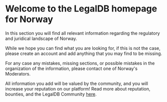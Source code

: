 <!-- TITLE: Norway -->
<!-- SUBTITLE: Welcome to the legalDB home of Norway -->

# Welcome to the LegalDB homepage for Norway

In this section you will find all relevant information regarding the regulatory and juridical landscape of Norway.

While we hope you can find what you are looking for, if this is not the case, please create an account and add anything that you may find to be missing.

For any case any mistakes, missing sections, or possible mistakes in the organization of the information, please contact one of Norway's Moderators.

All information you add will be valued by the community, and you will increase your reputation on our platform! Read more about reputation, bounties, and the LegalDB Community [here](http://legaldb.herokuapp.com/legaldb/community).
